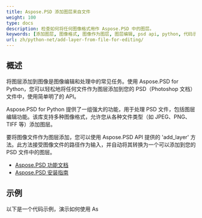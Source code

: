 ```yaml
---
title: Aspose.PSD 添加图层来自文件
weight: 100
type: docs
description: 检查如何将任何图像格式用作 Aspose.PSD 中的图层。
keywords: [添加图层, 图像格式, 图像作为图层, 图层编辑, psd api, python, 代码示例]
url: zh/python-net/add-layer-from-file-for-editing/
---
```


## **概述**

将图层添加到图像是图像编辑和处理中的常见任务。使用 Aspose.PSD for Python，您可以轻松地将任何文件作为图层添加到您的 PSD（Photoshop 文档）文件中，使用简单明了的 API。

Aspose.PSD for Python 提供了一组强大的功能，用于处理 PSD 文件，包括图层编辑功能。该库支持多种图像格式，允许您从各种文件类型（如 JPEG、PNG、TIFF 等）添加图层。

要将图像文件作为图层添加，您可以使用 Aspose.PSD API 提供的 'add_layer' 方法。此方法接受图像文件的路径作为输入，并自动将其转换为一个可以添加到您的 PSD 文件中的图层。

<div class="code-sample">
    <ul class="link-list">        
        <li class="link-item"><a href="https://docs.aspose.com/psd/python-net/features/">Aspose.PSD 功能文档</a></li>
        <li class="link-item"><a href="https://docs.aspose.com/psd/python-net/installation/">Aspose.PSD 安装指南</a></li>
    </ul>
</div>

## **示例**
以下是一个代码示例，演示如何使用 As
